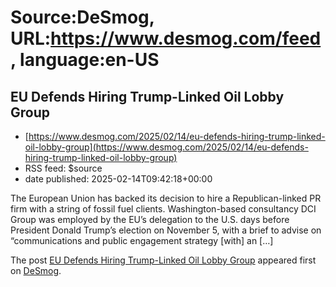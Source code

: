 # Source:DeSmog, URL:https://www.desmog.com/feed, language:en-US

## EU Defends Hiring Trump-Linked Oil Lobby Group
 - [https://www.desmog.com/2025/02/14/eu-defends-hiring-trump-linked-oil-lobby-group](https://www.desmog.com/2025/02/14/eu-defends-hiring-trump-linked-oil-lobby-group)
 - RSS feed: $source
 - date published: 2025-02-14T09:42:18+00:00

<p>The European Union has backed its decision to hire a Republican-linked PR firm with a string of fossil fuel clients. Washington-based consultancy DCI Group was employed by the EU’s delegation to the U.S. days before President Donald Trump’s election on November 5, with a brief to advise on “communications and public engagement strategy [with] an [&#8230;]</p>
<p>The post <a href="https://www.desmog.com/2025/02/14/eu-defends-hiring-trump-linked-oil-lobby-group/" data-wpel-link="internal">EU Defends Hiring Trump-Linked Oil Lobby Group</a> appeared first on <a href="https://www.desmog.com" data-wpel-link="internal">DeSmog</a>.</p>

